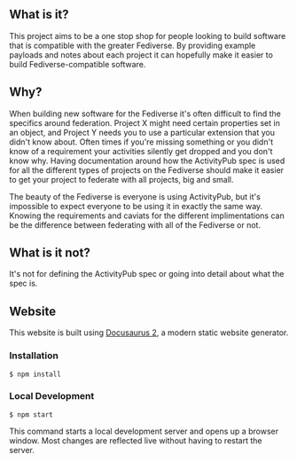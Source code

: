 ## What is it?

This project aims to be a one stop shop for people looking to build software that is compatible with the greater Fediverse. By providing example payloads and notes about each project it can hopefully make it easier to build Fediverse-compatible software.

## Why?

When building new software for the Fediverse it's often difficult to find the specifics around federation. Project X might need certain properties set in an object, and Project Y needs you to use a particular extension that you didn't know about. Often times if you're missing something or you didn't know of a requirement your activities silently get dropped and you don't know why. Having documentation around how the ActivityPub spec is used for all the different types of projects on the Fediverse should make it easier to get your project to federate with all projects, big and small.

The beauty of the Fediverse is everyone is using ActivityPub, but it's impossible to expect everyone to be using it in exactly the same way. Knowing the requirements and caviats for the different implimentations can be the difference between federating with all of the Fediverse or not.

## What is it not?

It's not for defining the ActivityPub spec or going into detail about what the spec is.

## Website

This website is built using [Docusaurus 2](https://docusaurus.io/), a modern static website generator.

### Installation

```
$ npm install
```

### Local Development

```
$ npm start
```

This command starts a local development server and opens up a browser window. Most changes are reflected live without having to restart the server.
